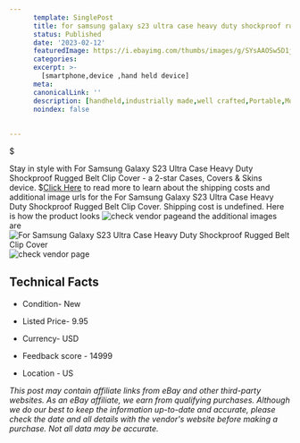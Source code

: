 ```yaml
---
      template: SinglePost
      title: for samsung galaxy s23 ultra case heavy duty shockproof rugged belt clip cover
      status: Published
      date: '2023-02-12'
      featuredImage: https://i.ebayimg.com/thumbs/images/g/SYsAAOSw5D1j3ho1/s-l225.jpg
      categories: 
      excerpt: >-
        [smartphone,device ,hand held device]
      meta:
      canonicalLink: ''
      description: [handheld,industrially made,well crafted,Portable,Mobile,Compact,Convenient,Lightweight,Maneuverable,Man-portable,Miniature,Carriable,Hand-held,Light,Holdable,Transportable,Mobile device,Pocket-sized,On-the-go,Wireless,Cordless,Compact size,Convenient size, smartphone,device ,hand held device]
      noindex: false
      
        
---
```

$

Stay in style with For Samsung Galaxy S23 Ultra Case Heavy Duty Shockproof Rugged Belt Clip Cover - a 2-star Cases, Covers & Skins device.
$[Click Here](https://www.ebay.com/itm/204229266419?hash=item2f8d034bf3%3Ag%3ASYsAAOSw5D1j3ho1&amdata=enc%3AAQAHAAAA4IGUiOS7GharpEzn8iMzEcpNekeyHOY3IrBTTUrMsRAUXoUHx869DusicoeYNes8mNep4BVXgH%2FYsEk1RCaiSWEYo9qaUKUa1phgAsRIK4NPEZimXUEAzpueDADon7upv1B4VzAutnZLmkVuv8KWC649K%2BF%2BzrXE4yPonL9Gfm4ssZuYHHpF3JsiALYgbclCKtk7dIHPFkl1d3mwQqGhtQ4FGUd%2BAmgadqNxQGFlYaMi53DVve%2FV%2B0P%2B0q2GE9qma%2B%2B2ElzJ9vazWm2Wn%2FUlmONMIf64XCdzvTFbqpwMTZHC&mkevt=1&mkcid=1&mkrid=711-53200-19255-0&campid=%253CePNCampaignId%253E&customid=%253CreferenceId%253E&toolid=10049) to read more to learn about the shipping costs and additional image urls for the For Samsung Galaxy S23 Ultra Case Heavy Duty Shockproof Rugged Belt Clip Cover. Shipping cost is undefined. Here is how the product looks ![check vendor page](https://i.ebayimg.com/thumbs/images/g/SYsAAOSw5D1j3ho1/s-l225.jpg)and the additional images are![For Samsung Galaxy S23 Ultra Case Heavy Duty Shockproof Rugged Belt Clip Cover](https://i.ebayimg.com/images/g/SYsAAOSw5D1j3ho1/s-l1600.jpg)![check vendor page](https://origin-galleryplus.ebayimg.com/ws/web/204229266419_2_0_1/225x225.jpg,https://origin-galleryplus.ebayimg.com/ws/web/204229266419_3_0_1/225x225.jpg,https://origin-galleryplus.ebayimg.com/ws/web/204229266419_4_0_1/225x225.jpg,https://origin-galleryplus.ebayimg.com/ws/web/204229266419_5_0_1/225x225.jpg,https://origin-galleryplus.ebayimg.com/ws/web/204229266419_6_0_1/225x225.jpg,https://origin-galleryplus.ebayimg.com/ws/web/204229266419_7_0_1/225x225.jpg,https://origin-galleryplus.ebayimg.com/ws/web/204229266419_8_0_1/225x225.jpg,https://origin-galleryplus.ebayimg.com/ws/web/204229266419_9_0_1/225x225.jpg,https://origin-galleryplus.ebayimg.com/ws/web/204229266419_10_0_1/225x225.jpg,https://origin-galleryplus.ebayimg.com/ws/web/204229266419_11_0_1/225x225.jpg,https://origin-galleryplus.ebayimg.com/ws/web/204229266419_12_0_1/225x225.jpg,https://origin-galleryplus.ebayimg.com/ws/web/204229266419_13_0_1/225x225.jpg)



 ## Technical Facts 



     
      

 - Condition- New 


      

 - Listed Price- 9.95 


      

 - Currency- USD 


      

 - Feedback score - 14999 


      

 - Location - US 


      
      

 *_This post may contain affiliate links from eBay and other third-party websites. As an eBay affiliate, we earn from qualifying purchases. Although we do our best to keep the information up-to-date and accurate, please check the date and all details with the vendor's website before making a purchase. Not all data may be accurate._*






